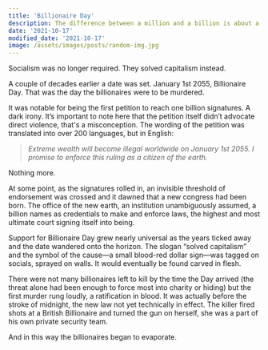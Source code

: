 ```yaml
---
title: 'Billionaire Day'
description: The difference between a million and a billion is about a billion.
date: '2021-10-17'
modified_date: '2021-10-17'
image: /assets/images/posts/random-img.jpg
---
```


Socialism was no longer required. They solved capitalism instead.

A couple of decades earlier a date was set. January 1st 2055, Billionaire Day. That was the day the billionaires were to be murdered.

It was notable for being the first petition to reach one billion signatures. A dark irony. It’s important to note here that the petition itself didn’t advocate direct violence, that's a misconception. The wording of the petition was translated into over 200 languages, but in English:

> *Extreme wealth will become illegal worldwide on January 1st 2055. I promise to enforce this ruling as a citizen of the earth.*

Nothing more. 

At some point, as the signatures rolled in, an invisible threshold of endorsement was crossed and it dawned that a new congress had been born. The office of the new earth, an institution unambiguously assumed, a billion names as credentials to make and enforce laws, the highest and most ultimate court signing itself into being. 

Support for Billionaire Day grew nearly universal as the years ticked away and the date wandered onto the horizon. The slogan “solved capitalism” and the symbol of the cause—a small blood-red dollar sign—was tagged on socials, sprayed on walls. It would eventually be found carved in flesh.

There were not many billionaires left to kill by the time the Day arrived (the threat alone had been enough to force most into charity or hiding) but the first murder rung loudly, a ratification in blood. It was actually before the stroke of midnight, the new law not yet technically in effect. The killer fired shots at a British Billionaire and turned the gun on herself, she was a part of his own private security team.

And in this way the billionaires began to evaporate.